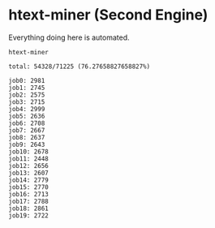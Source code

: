 # htext-miner (Second Engine)

Everything doing here is automated.

```
htext-miner

total: 54328/71225 (76.27658827658827%)

job0: 2981
job1: 2745
job2: 2575
job3: 2715
job4: 2999
job5: 2636
job6: 2708
job7: 2667
job8: 2637
job9: 2643
job10: 2678
job11: 2448
job12: 2656
job13: 2607
job14: 2779
job15: 2770
job16: 2713
job17: 2788
job18: 2861
job19: 2722
```